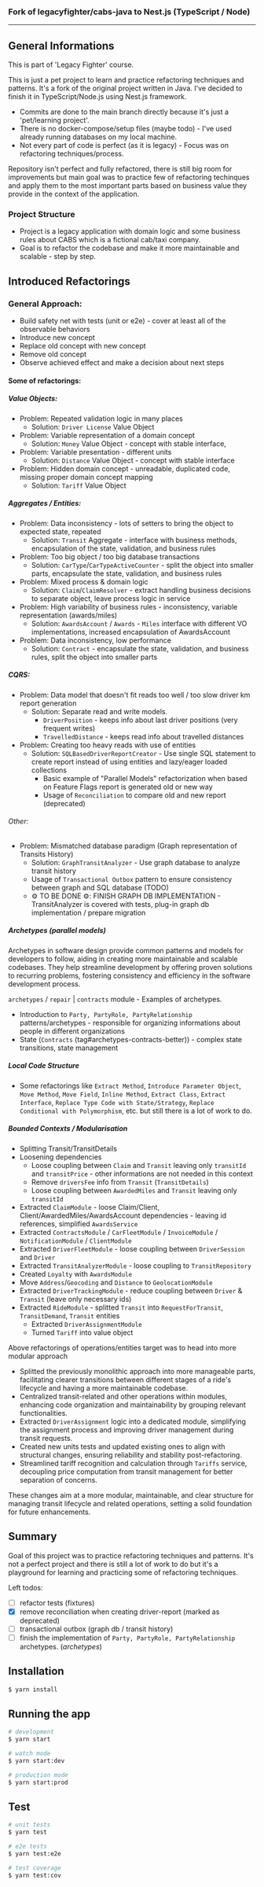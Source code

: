 ### Fork of legacyfighter/cabs-java to Nest.js (TypeScript / Node)

---

## General Informations

This is part of 'Legacy Fighter' course.

This is just a pet project to learn and practice refactoring techniques and patterns.
It's a fork of the original project written in Java. I've decided to finish it in TypeScript/Node.js using Nest.js framework.

- Commits are done to the main branch directly because it's just a 'pet/learning project'.
- There is no docker-compose/setup files (maybe todo) - I've used already running databases on my local machine.
- Not every part of code is perfect (as it is legacy) - Focus was on refactoring techniques/process.

Repository isn't perfect and fully refactored, there is still big room for improvements but main goal was to practice few of refactoring techinques and apply them to the most important parts based on business value they provide in the context of the application.

### Project Structure

- Project is a legacy application with domain logic and some business rules about CABS which is a fictional cab/taxi company.
- Goal is to refactor the codebase and make it more maintainable and scalable - step by step.

## Introduced Refactorings

### General Approach:

- Build safety net with tests (unit or e2e) - cover at least all of the observable behaviors
- Introduce new concept
- Replace old concept with new concept
- Remove old concept
- Observe achieved effect and make a decision about next steps

#### Some of refactorings:

##### Value Objects:

- Problem: Repeated validation logic in many places
  - Solution: `Driver License` Value Object
- Problem: Variable representation of a domain concept
  - Solution: `Money` Value Object - concept with stable interface,
- Problem: Variable presentation - different units
  - Solution: `Distance` Value Object - concept with stable interface
- Problem: Hidden domain concept - unreadable, duplicated code, missing proper domain concept mapping
  - Solution: `Tariff` Value Object

##### Aggregates / Entities:

- Problem: Data inconsistency - lots of setters to bring the object to expected state, repeated
  - Solution: `Transit` Aggregate - interface with business methods, encapsulation of the state, validation, and business rules
- Problem: Too big object / too big database transactions
  - Solution: `CarType`/`CarTypeActiveCounter` - split the object into smaller parts, encapsulate the state, validation, and business rules
- Problem: Mixed process & domain logic
  - Solution: `Claim`/`ClaimResolver` - extract handling business decisions to separate object, leave process logic in service
- Problem: High variability of business rules - inconsistency, variable representation (awards/miles)
  - Solution: `AwardsAccount` / `Awards` - `Miles` interface with different VO implementations, increased encapsulation of AwardsAccount
- Problem: Data inconsistency, low performance
  - Solution: `Contract` - encapsulate the state, validation, and business rules, split the object into smaller parts

##### CQRS:

- Problem: Data model that doesn't fit reads too well / too slow driver km report generation
  - Solution: Separate read and write models.
    - `DriverPosition` - keeps info about last driver positions (very frequent writes)
    - `TravelledDistance` - keeps read info about travelled distances
- Problem: Creating too heavy reads with use of entities
  - Solution: `SQLBasedDriverReportCreator` - Use single SQL statement to create report instead of using entities and lazy/eager loaded collections
    - Basic example of "Parallel Models" refactorization when based on Feature Flags report is generated old or new way
    - Usage of `Reconciliation` to compare old and new report (deprecated)

###### Other:

- Problem: Mismatched database paradigm (Graph representation of Transits History)
  - Solution: `GraphTransitAnalyzer` - Use graph database to analyze transit history
  - Usage of `Transactional Outbox` pattern to ensure consistency between graph and SQL database (TODO)
  - ⚙️ TO BE DONE ⚙️: FINISH GRAPH DB IMPLEMENTATION - TransitAnalyzer is covered with tests, plug-in graph db implementation / prepare migration

##### Archetypes (parallel models)

Archetypes in software design provide common patterns and models for developers to follow, aiding in creating more maintainable and scalable codebases. They help streamline development by offering proven solutions to recurring problems, fostering consistency and efficiency in the software development process.

`archetypes` / `repair` | `contracts` module - Examples of archetypes.

- Introduction to `Party, PartyRole, PartyRelationship` patterns/archetypes - responsible for organizing informations about people in different organizations
- State (`Contracts` (tag#archetypes-contracts-better)) - complex state transitions, state management

##### Local Code Structure

- Some refactorings like `Extract Method`, `Introduce Parameter Object`, `Move Method`, `Move Field`, `Inline Method`, `Extract Class`, `Extract Interface`, `Replace Type Code with State/Strategy`, `Replace Conditional with Polymorphism`, etc. but still there is a lot of work to do.

##### Bounded Contexts / Modularisation

- Splitting Transit/TransitDetails
- Loosening dependencies
  - Loose coupling between `Claim` and `Transit` leaving only `transitId` and `transitPrice` - other informations are not needed in this context
  - Remove `driversFee` info from `Transit` (`TransitDetails`)
  - Loose coupling between `AwardedMiles` and `Transit` leaving only `transitId`
- Extracted `ClaimModule` - loose Claim/Client, Client/AwardedMiles/AwardsAccount dependencies - leaving id references, simplified `AwardsService`
- Extracted `ContractsModule` / `CarFleetModule` / `InvoiceModule` / `NotificationModule` / `ClientModule`
- Extracted `DriverFleetModule` - loose coupling between `DriverSession` and `Driver`
- Extracted `TransitAnalyzerModule` - loose coupling to `TransitRepository`
- Created `Loyalty` with `AwardsModule`
- Move `Address`/`Geocoding` and `Distance` to `GeolocationModule`
- Extracted `DriverTrackingModule` - reduce coupling between `Driver` & `Transit` (leave only necessary ids)
- Extracted `RideModule` - splitted `Transit` into `RequestForTransit`, `TransitDemand`, `Transit` entities
  - Extracted `DriverAssignmentModule`
  - Turned `Tariff` into value object

Above refactorings of operations/entities target was to head into more modular approach
- Splitted the previously monolithic approach into more manageable parts, facilitating clearer transitions between different stages of a ride's lifecycle and having a more maintainable codebase.
- Centralized transit-related and other operations within modules, enhancing code organization and maintainability by grouping relevant functionalities.
- Extracted `DriverAssignment` logic into a dedicated module, simplifying the assignment process and improving driver management during transit requests.
- Created new units tests and updated existing ones to align with structural changes, ensuring reliability and stability post-refactoring.
- Streamlined tariff recognition and calculation through `Tariffs` service, decoupling price computation from transit management for better separation of concerns.

These changes aim at a more modular, maintainable, and clear structure for managing transit lifecycle and related operations, setting a solid foundation for future enhancements.

## Summary

Goal of this project was to practice refactoring techniques and patterns. It's not a perfect project and there is still a lot of work to do but it's a playground for learning and practicing some of refactoring techniques.

Left todos:

- [ ] refactor tests (fixtures)
- [x] remove reconciliation when creating driver-report (marked as deprecated)
- [ ] transactional outbox (graph db / transit history)
- [ ] finish the implementation of `Party, PartyRole, PartyRelationship` archetypes. (_archetypes_)

## Installation

```bash
$ yarn install
```

## Running the app

```bash
# development
$ yarn start

# watch mode
$ yarn start:dev

# production mode
$ yarn start:prod
```

## Test

```bash
# unit tests
$ yarn test

# e2e tests
$ yarn test:e2e

# test coverage
$ yarn test:cov
```
